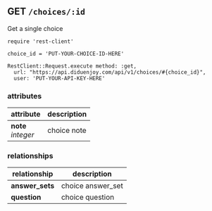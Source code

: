 ## GET `/choices/:id`

Get a single choice

```ruby--Rails
require 'rest-client'

choice_id = 'PUT-YOUR-CHOICE-ID-HERE'

RestClient::Request.execute method: :get,
  url: "https://api.diduenjoy.com/api/v1/choices/#{choice_id}",
  user: 'PUT-YOUR-API-KEY-HERE'
```

### attributes

attribute          | description
------------- | -------------
__note__<br>_integer_ | choice note

### relationships

relationship          | description
------------------------------ | -------------
__answer_sets__  | choice answer_set
__question__  | choice question
